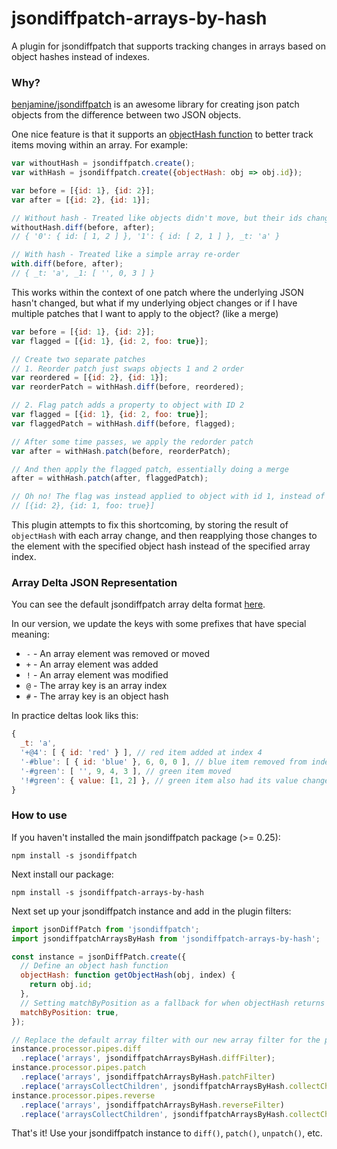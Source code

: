 # jsondiffpatch-arrays-by-hash

A plugin for jsondiffpatch that supports tracking changes in arrays based on object hashes instead of indexes.

### Why?

[benjamine/jsondiffpatch](https://github.com/benjamine/jsondiffpatch/commits/master) is an awesome library for creating json patch objects from the difference between two JSON objects.

One nice feature is that it supports an [objectHash function](https://github.com/benjamine/jsondiffpatch/blob/master/docs/arrays.md#an-object-hash) to better track items moving within an array. For example:

```js
var withoutHash = jsondiffpatch.create();
var withHash = jsondiffpatch.create({objectHash: obj => obj.id});

var before = [{id: 1}, {id: 2}];
var after = [{id: 2}, {id: 1}];

// Without hash - Treated like objects didn't move, but their ids changed
withoutHash.diff(before, after);
// { '0': { id: [ 1, 2 ] }, '1': { id: [ 2, 1 ] }, _t: 'a' }

// With hash - Treated like a simple array re-order
with.diff(before, after);
// { _t: 'a', _1: [ '', 0, 3 ] }
```

This works within the context of one patch where the underlying JSON hasn't changed, but what if my underlying object changes or if I have multiple patches that I want to apply to the object? (like a merge)

```js
var before = [{id: 1}, {id: 2}];
var flagged = [{id: 1}, {id: 2, foo: true}];

// Create two separate patches
// 1. Reorder patch just swaps objects 1 and 2 order
var reordered = [{id: 2}, {id: 1}];
var reorderPatch = withHash.diff(before, reordered);

// 2. Flag patch adds a property to object with ID 2
var flagged = [{id: 1}, {id: 2, foo: true}];
var flaggedPatch = withHash.diff(before, flagged);

// After some time passes, we apply the redorder patch
var after = withHash.patch(before, reorderPatch);

// And then apply the flagged patch, essentially doing a merge
after = withHash.patch(after, flaggedPatch);

// Oh no! The flag was instead applied to object with id 1, instead of 2
// [{id: 2}, {id: 1, foo: true}]
```

This plugin attempts to fix this shortcoming, by storing the result of `objectHash` with each array change, and then reapplying those changes to the element with the specified object hash instead of the specified array index.

### Array Delta JSON Representation

You can see the default jsondiffpatch array delta format [here](https://github.com/benjamine/jsondiffpatch/blob/master/docs/arrays.md#representation).

In our version, we update the keys with some prefixes that have special meaning:

- `-` - An array element was removed or moved
- `+` - An array element was added
- `!` - An array element was modified
- `@` - The array key is an array index
- `#` - The array key is an object hash

In practice deltas look liks this:

```js
{
  _t: 'a',
  '+@4': [ { id: 'red' } ], // red item added at index 4
  '-#blue': [ { id: 'blue' }, 6, 0, 0 ], // blue item removed from index 6
  '-#green': [ '', 9, 4, 3 ], // green item moved
  '!#green': { value: [1, 2] }, // green item also had its value changed
}
```

### How to use

If you haven't installed the main jsondiffpatch package (>= 0.25):

```
npm install -s jsondiffpatch
```

Next install our package:

```
npm install -s jsondiffpatch-arrays-by-hash
```

Next set up your jsondiffpatch instance and add in the plugin filters:

```js
import jsonDiffPatch from 'jsondiffpatch';
import jsondiffpatchArraysByHash from 'jsondiffpatch-arrays-by-hash';

const instance = jsonDiffPatch.create({
  // Define an object hash function
  objectHash: function getObjectHash(obj, index) {
    return obj.id;
  },
  // Setting matchByPosition as a fallback for when objectHash returns undefined can create smaller diffs
  matchByPosition: true,
});

// Replace the default array filter with our new array filter for the pipes we care about
instance.processor.pipes.diff
  .replace('arrays', jsondiffpatchArraysByHash.diffFilter);
instance.processor.pipes.patch
  .replace('arrays', jsondiffpatchArraysByHash.patchFilter)
  .replace('arraysCollectChildren', jsondiffpatchArraysByHash.collectChildrenPatchFilter);
instance.processor.pipes.reverse
  .replace('arrays', jsondiffpatchArraysByHash.reverseFilter)
  .replace('arraysCollectChildren', jsondiffpatchArraysByHash.collectChildrenReverseFilter);
```

That's it! Use your jsondiffpatch instance to `diff()`, `patch()`, `unpatch()`, etc.
